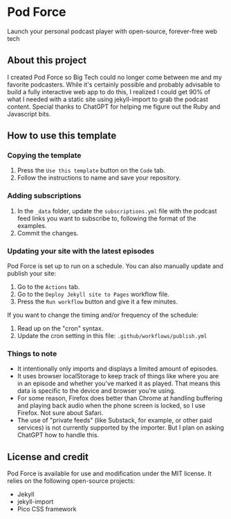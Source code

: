 # Pod Force
Launch your personal podcast player with open-source, forever-free web tech

## About this project

I created Pod Force so Big Tech could no longer come between me and my favorite podcasters. While it's certainly possible and probably advisable to build a fully interactive web app to do this, I realized I could get 90% of what I needed with a static site using jekyll-import to grab the podcast content. Special thanks to ChatGPT for helping me figure out the Ruby and Javascript bits.

## How to use this template

### Copying the template

1. Press the `Use this template` button on the `Code` tab.
1. Follow the instructions to name and save your repository.

### Adding subscriptions

1. In the `_data` folder, update the `subscriptions.yml` file with the podcast feed links you want to subscribe to, following the format of the examples.
1. Commit the changes.

### Updating your site with the latest episodes

Pod Force is set up to run on a schedule. You can also manually update and publish your site:

1. Go to the `Actions` tab.
1. Go to the `Deploy Jekyll site to Pages` workflow file.
1. Press the `Run workflow` button and give it a few minutes.

If you want to change the timing and/or frequency of the schedule:

1. Read up on the "cron" syntax.
1. Update the cron setting in this file: `.github/workflows/publish.yml`

### Things to note

- It intentionally only imports and displays a limited amount of episodes.
- It uses browser localStorage to keep track of things like where you are in an episode and whether you've marked it as played. That means this data is specific to the device and browser you're using.
- For some reason, Firefox does better than Chrome at handling buffering and playing back audio when the phone screen is locked, so I use Firefox. Not sure about Safari.
- The use of "private feeds" (like Substack, for example, or other paid services) is not currently supported by the importer. But I plan on asking ChatGPT how to handle this.

## License and credit
Pod Force is available for use and modification under the MIT license. It relies on the following open-source projects:

- Jekyll
- jekyll-import
- Pico CSS framework